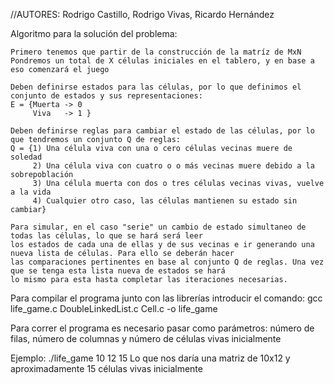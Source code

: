 //AUTORES: Rodrigo Castillo, Rodrigo Vivas, Ricardo Hernández

Algoritmo para la solución del problema:

	Primero tenemos que partir de la construcción de la matríz de MxN
	Pondremos un total de X células iniciales en el tablero, y en base a eso comenzará el juego
	
	Deben definirse estados para las células, por lo que definimos el conjunto de estados y sus representaciones:
	E = {Muerta -> 0
		 Viva 	-> 1 }
	
	Deben definirse reglas para cambiar el estado de las células, por lo que tendremos un conjunto Q de reglas:
	Q = {1) Una célula viva con una o cero células vecinas muere de soledad
		 2) Una célula viva con cuatro o o más vecinas muere debido a la sobrepoblación
		 3) Una célula muerta con dos o tres células vecinas vivas, vuelve a la vida
		 4) Cualquier otro caso, las células mantienen su estado sin cambiar}

	Para simular, en el caso "serie" un cambio de estado simultaneo de todas las células, lo que se hará será leer
	los estados de cada una de ellas y de sus vecinas e ir generando una nueva lista de células. Para ello se deberán hacer
	las comparaciones pertinentes en base al conjunto Q de reglas. Una vez que se tenga esta lista nueva de estados se hará 
	lo mismo para esta hasta completar las iteraciones necesarias.


Para compilar el programa junto con las librerías introducir el comando: gcc life_game.c DoubleLinkedList.c Cell.c -o life_game

Para correr el programa es necesario pasar como parámetros: número de filas, número de columnas y número de células vivas inicialmente

Ejemplo: ./life_game 10 12 15
Lo que nos daría una matriz de 10x12 y aproximadamente 15 células vivas inicialmente

